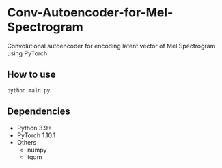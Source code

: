 # Conv-Autoencoder-for-Mel-Spectrogram
Convolutional autoencoder for encoding latent vector of Mel Spectrogram using PyTorch

## How to use
`python main.py`

## Dependencies
- Python 3.9+
- PyTorch 1.10.1
- Others
  - numpy
  - tqdm
